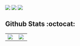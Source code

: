 <p align="center">
  
  <a href="https://www.linkedin.com/in/rubenmarcus/"><img src="https://img.shields.io/badge/-rubenmarcus-blue?style=flat&logo=Linkedin&logoColor=white" /></a>
  <a href="https://medium.com/@rubenmarcus/"><img src="https://img.shields.io/badge/-@rubenmarcus-03a57a?style=flat&labelColor=03a57a&logo=Medium" /></a>
  <a href="mailto:ruben@rubenmarcus.dev"><img src="https://img.shields.io/badge/-ruben@rubenmarcus.dev-c14438?style=flat&logo=Gmail&logoColor=white" /></a>
</p>


## Github Stats :octocat:
<center>
<table>
  <tr>
    <td><img align="left" padding-right="10px" src=https://github-readme-stats.vercel.app/api?username=rubenmarcus&show_icons=true ></td>
    <td><img align="left" padding-right="10px" src=https://github-readme-stats.vercel.app/api/top-langs/?username=rubenmarcus&show_icons=true&layout=compact></td>
  </tr>  
</table>
</center>
